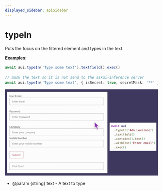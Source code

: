 ```yaml
---
displayed_sidebar: apiSidebar
---
```

# typeIn

<span class="theme-doc-version-badge badge badge--secondary"></span>

Puts the focus on the filtered element and types in the text.

**Examples:**
```typescript 
await aui.typeIn('Type some text').textfield().exec()

// mask the text so it is not send to the askui-inference server
await aui.typeIn('Type some text', { isSecret: true, secretMask: '**' }).textfield().exec()
```
![](/img/gif/typeIn.gif)

   * @param {string} text - A text to type
